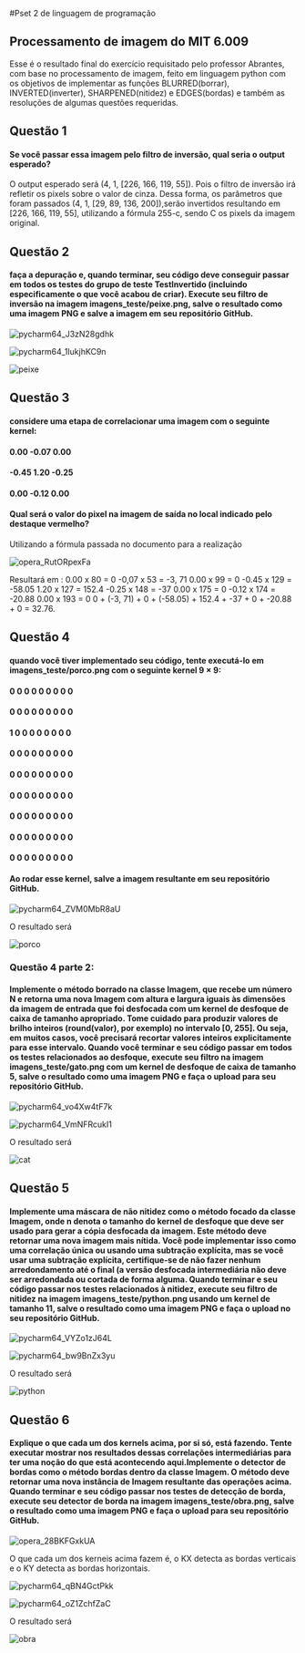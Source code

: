 #Pset 2 de linguagem de programação
## Processamento de imagem do MIT 6.009
Esse é o resultado final do exercício requisitado pelo professor Abrantes, com base no processamento de imagem, feito em linguagem python com os objetivos de implementar as funções BLURRED(borrar), INVERTED(inverter), SHARPENED(nitidez) e EDGES(bordas) e também as resoluções de algumas questões requeridas.
## Questão 1
#### Se você passar essa imagem pelo filtro de inversão, qual seria o output esperado?
O output esperado será (4, 1, [226, 166, 119, 55]). Pois o filtro de inversão irá refletir os pixels sobre o valor de cinza. Dessa forma, os parâmetros que foram passados (4, 1, [29, 89, 136, 200]),serão invertidos resultando em [226, 166, 119, 55], utilizando a fórmula 255-c, sendo C os pixels da imagem original.
## Questão 2
#### faça a depuração e, quando terminar, seu código deve conseguir passar em todos os testes do grupo de teste TestInvertido (incluindo especificamente o que você acabou de criar). Execute seu filtro de inversão na imagem imagens_teste/peixe.png, salve o resultado como uma imagem PNG e salve a imagem em seu repositório GitHub.
![pycharm64_J3zN28gdhk](https://user-images.githubusercontent.com/95299280/188292760-b37f10c1-d450-4ff3-bc5a-9f8d28c31b28.png)

![pycharm64_1IukjhKC9n](https://user-images.githubusercontent.com/95299280/188292745-fed5829a-5495-49ab-ad93-b5372feaf9d2.png)

![peixe](https://user-images.githubusercontent.com/95299280/188292786-d88b436c-52a3-4d6e-b86e-a25283e62355.png)
## Questão 3
####  considere uma etapa de correlacionar uma imagem com o seguinte kernel:

#### 0.00 -0.07 0.00 

#### -0.45 1.20 -0.25

#### 0.00 -0.12 0.00

#### Qual será o valor do pixel na imagem de saída no local indicado pelo destaque vermelho?
Utilizando a fórmula passada no documento para a realização

![opera_RutORpexFa](https://user-images.githubusercontent.com/95299280/188292938-2e1dd1dc-1d87-4f0c-85cc-5c6b99988214.png)

Resultará em :
0.00 x 80 = 0 -0,07 x 53 = -3, 71 0.00 x 99 = 0 -0.45 x 129 = -58.05 1.20 x 127 = 152.4 -0.25 x 148 = -37 0.00 x 175 = 0 -0.12 x 174 = -20.88 0.00 x 193 = 0
0 + (-3, 71) + 0 + (-58.05) + 152.4 + -37 + 0 + -20.88 + 0 = 32.76.

## Questão 4
#### quando você tiver implementado seu código, tente executá-lo em imagens_teste/porco.png com o seguinte kernel 9 × 9:

#### 0 0 0 0 0 0 0 0 0

#### 0 0 0 0 0 0 0 0 0

#### 1 0 0 0 0 0 0 0 0

#### 0 0 0 0 0 0 0 0 0

#### 0 0 0 0 0 0 0 0 0

#### 0 0 0 0 0 0 0 0 0

#### 0 0 0 0 0 0 0 0 0

#### 0 0 0 0 0 0 0 0 0

#### 0 0 0 0 0 0 0 0 0

#### Ao rodar esse kernel, salve a imagem resultante em seu repositório GitHub.

![pycharm64_ZVM0MbR8aU](https://user-images.githubusercontent.com/95299280/188293271-f8e860f7-32fd-49b6-9f81-5306531a6639.png)

O resultado será

![porco](https://user-images.githubusercontent.com/95299280/188293075-fa287a43-01bc-4937-a3d6-9d8eb4670e19.png)

### Questão 4 parte 2:
#### Implemente o método borrado na classe Imagem, que recebe um número N e retorna uma nova Imagem com altura e largura iguais às dimensões da imagem de entrada que foi desfocada com um kernel de desfoque de caixa de tamanho apropriado. Tome cuidado para produzir valores de brilho inteiros (round(valor), por exemplo) no intervalo [0, 255]. Ou seja, em muitos casos, você precisará recortar valores inteiros explicitamente para esse intervalo. Quando você terminar e seu código passar em todos os testes relacionados ao desfoque, execute seu filtro na imagem imagens_teste/gato.png com um kernel de desfoque de caixa de tamanho 5, salve o resultado como uma imagem PNG e faça o upload para seu repositório GitHub.

![pycharm64_vo4Xw4tF7k](https://user-images.githubusercontent.com/95299280/188293234-3b229628-eb91-41f0-be2e-13461e2f2ffa.png)

![pycharm64_VmNFRcukI1](https://user-images.githubusercontent.com/95299280/188293293-fc7635d1-d68b-4589-9e2d-16c761eaa602.png)

O resultado será

![cat](https://user-images.githubusercontent.com/95299280/188293124-8cf7f3e6-9967-4c53-9af0-96ed12f313ea.png)

## Questão 5
#### Implemente uma máscara de não nitidez como o método focado da classe Imagem, onde n denota o tamanho do kernel de desfoque que deve ser usado para gerar a cópia desfocada da imagem. Este método deve retornar uma nova imagem mais nítida. Você pode implementar isso como uma correlação única ou usando uma subtração explícita, mas se você usar uma subtração explícita, certifique-se de não fazer nenhum arredondamento até o final (a versão desfocada intermediária não deve ser arredondada ou cortada de forma alguma. Quando terminar e seu código passar nos testes relacionados à nitidez, execute seu filtro de nitidez na imagem imagens_teste/python.png usando um kernel de tamanho 11, salve o resultado como uma imagem PNG e faça o upload no seu repositório GitHub.

![pycharm64_VYZo1zJ64L](https://user-images.githubusercontent.com/95299280/188293391-c58d8039-2145-4197-aa83-e5ebaddecebb.png)

![pycharm64_bw9BnZx3yu](https://user-images.githubusercontent.com/95299280/188293395-8fb55747-ce90-4e81-9f6f-62a5a2fab616.png)

O resultado será

![python](https://user-images.githubusercontent.com/95299280/188293404-fd6e1500-cc8b-46ad-a5e4-f1df0810061e.png)

## Questão 6
#### Explique o que cada um dos kernels acima, por si só, está fazendo. Tente executar mostrar nos resultados dessas correlações intermediárias para ter uma noção do que está acontecendo aqui.Implemente o detector de bordas como o método bordas dentro da classe Imagem. O método deve retornar uma nova instância de Imagem resultante das operações acima. Quando terminar e seu código passar nos testes de detecção de borda, execute seu detector de borda na imagem imagens_teste/obra.png, salve o resultado como uma imagem PNG e faça o upload para seu repositório GitHub.

![opera_28BKFGxkUA](https://user-images.githubusercontent.com/95299280/188333082-32e17e82-04b0-4ceb-943b-4acb50d0ca10.png)

O que cada um dos kerneis acima fazem é, o KX detecta as bordas verticais e o KY detecta as bordas horizontais.

![pycharm64_qBN4GctPkk](https://user-images.githubusercontent.com/95299280/188293501-0179ad9b-3302-4e81-b0ea-dec08cd7aa38.png)

![pycharm64_oZ1ZchfZaC](https://user-images.githubusercontent.com/95299280/188293503-cd2f4b80-ebe3-4000-9e19-cfcc235bbc6b.png)

O resultado será

![obra](https://user-images.githubusercontent.com/95299280/188293514-28a4938d-5797-46e0-90cd-08e18b7b5f8d.png)


